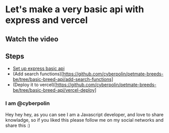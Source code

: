 # Let's make a very basic api with express and vercel

## Watch the video 

## Steps

- [Set up express basic api](https://github.com/cyberpolin/petmate-breeds-be/tree/basic-breed-api)
- (Add search functions)[https://github.com/cyberpolin/petmate-breeds-be/tree/basic-breed-api/add-search-functions]
- (Deploy it to vercel)[https://github.com/cyberpolin/petmate-breeds-be/tree/basic-breed-api/vercel-deploy]

### I am @cyberpolin

Hey hey hey, as you can see I am a Javascript developer, and love to share knowladge, so if you liked this please follow me on my social networks and share this :)